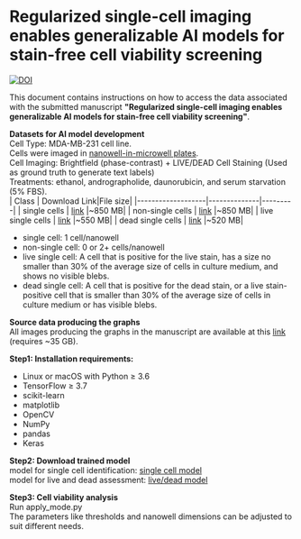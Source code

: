 # Regularized single-cell imaging enables generalizable AI models for stain-free cell viability screening
[![DOI](https://zenodo.org/badge/960107108.svg)](https://doi.org/10.5281/zenodo.15243856)

This document contains instructions on how to access the data associated with the submitted manuscript **"Regularized single-cell imaging enables generalizable AI models for stain-free cell viability screening"**.


**Datasets for AI model development** <br>
Cell Type: MDA-MB-231 cell line.<br>
Cells were imaged in [nanowell-in-microwell plates](https://www.imagecyte.bio/). <br>
Cell Imaging: Brightfield (phase-contrast) + LIVE/DEAD Cell Staining (Used as ground truth to generate text labels)<br>
Treatments: ethanol, andrographolide, daunorubicin, and serum starvation (5% FBS).<br>
| Class             | Download Link|File size|
|-------------------|--------------|---------|
| single cells      | [link](https://drive.google.com/file/d/1hjE3h5lt3Ub4w-1WMR6eiDITXW5Gz6U1/view?usp=sharing) |~850 MB|
| non-single cells  | [link](https://drive.google.com/file/d/1Sph_qZ8ELw5VxT3KKRVlaJHL9NmhYhvF/view?usp=sharing) |~850 MB|
| live single cells | [link](https://drive.google.com/file/d/1wg0-1F6XGVBxklr2-0WR9m3AHO989qtq/view?usp=sharing) |~550 MB|
| dead single cells | [link](https://drive.google.com/file/d/19F9KXQjNrG1D4ZAQyg6w4EFOeHNxrSCo/view?usp=sharing) |~520 MB|
* single cell: 1 cell/nanowell <br>
* non-single cell: 0 or 2+ cells/nanowell <br>
* live single cell: A cell that is positive for the live stain, has a size no smaller than 30% of the average size of cells in culture medium, and shows no visible blebs. <br>
* dead single cell: A cell that is positive for the dead stain, or a live stain-positive cell that is smaller than 30% of the average size of cells in culture medium or has visible blebs. <br>

**Source data producing the graphs** <br>
All images producing the graphs in the manuscript are available at this [link](https://drive.google.com/file/d/1PGQmhiB9kIZnjt2iMbzSvAv66Sp-cVji/view?usp=sharing) (requires ~35 GB). 

**Step1: Installation requirements:** <br>
* Linux or macOS with Python ≥ 3.6
* TensorFlow ≥ 3.7
* scikit-learn
* matplotlib
* OpenCV
* NumPy
* pandas
* Keras



**Step2: Download trained model** <br>
model for single cell identification: [single cell model](https://drive.google.com/file/d/1E49LOYc56UYo5xKoDYxZbbY9ZKN1VzQV/view?usp=sharing)<br>
model for live and dead assessment: [live/dead model](https://drive.google.com/file/d/19yrt8uCJc25KblAyd7UQ6oIn2IU1cKmK/view?usp=sharing)

**Step3: Cell viability analysis** <br>
Run apply_mode.py <br>
The parameters like thresholds and nanowell dimensions can be adjusted to suit different needs.
